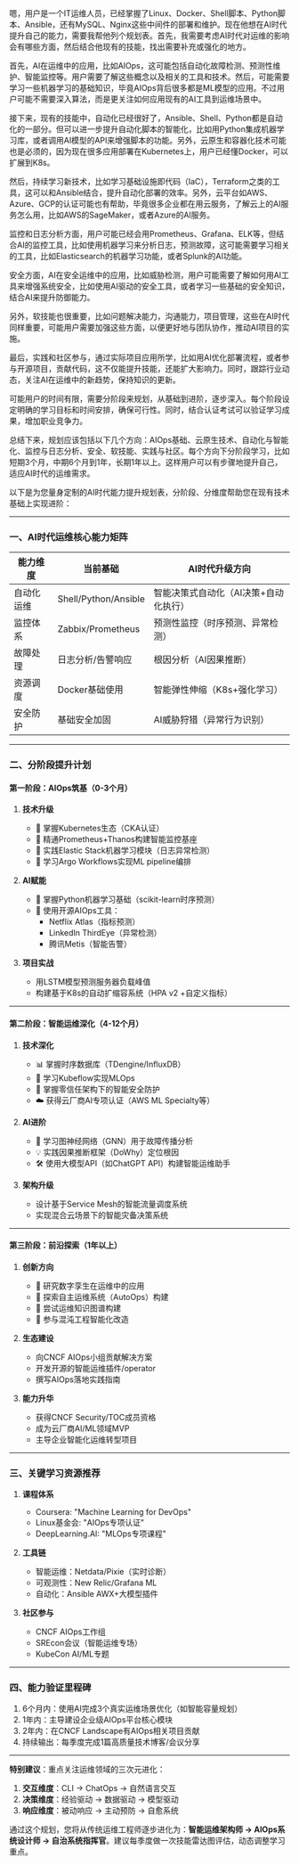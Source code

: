 <think>
嗯，用户是一个IT运维人员，已经掌握了Linux、Docker、Shell脚本、Python脚本、Ansible，还有MySQL、Nginx这些中间件的部署和维护。现在他想在AI时代提升自己的能力，需要我帮他列个规划表。首先，我需要考虑AI时代对运维的影响会有哪些方面，然后结合他现有的技能，找出需要补充或强化的地方。

首先，AI在运维中的应用，比如AIOps，这可能包括自动化故障检测、预测性维护、智能监控等。用户需要了解这些概念以及相关的工具和技术。然后，可能需要学习一些机器学习的基础知识，毕竟AIOps背后很多都是ML模型的应用。不过用户可能不需要深入算法，而是更关注如何应用现有的AI工具到运维场景中。

接下来，现有的技能中，自动化已经很好了，Ansible、Shell、Python都是自动化的一部分。但可以进一步提升自动化脚本的智能化，比如用Python集成机器学习库，或者调用AI模型的API来增强脚本的功能。另外，云原生和容器化技术可能也是必须的，因为现在很多应用部署在Kubernetes上，用户已经懂Docker，可以扩展到K8s。

然后，持续学习新技术，比如学习基础设施即代码（IaC），Terraform之类的工具，这可以和Ansible结合，提升自动化部署的效率。另外，云平台如AWS、Azure、GCP的认证可能也有帮助，毕竟很多企业都在用云服务，了解云上的AI服务怎么用，比如AWS的SageMaker，或者Azure的AI服务。

监控和日志分析方面，用户可能已经会用Prometheus、Grafana、ELK等，但结合AI的监控工具，比如使用机器学习来分析日志，预测故障，这可能需要学习相关的工具，比如Elasticsearch的机器学习功能，或者Splunk的AI功能。

安全方面，AI在安全运维中的应用，比如威胁检测，用户可能需要了解如何用AI工具来增强系统安全，比如使用AI驱动的安全工具，或者学习一些基础的安全知识，结合AI来提升防御能力。

另外，软技能也很重要，比如问题解决能力，沟通能力，项目管理，这些在AI时代同样重要，可能用户需要加强这些方面，以便更好地与团队协作，推动AI项目的实施。

最后，实践和社区参与，通过实际项目应用所学，比如用AI优化部署流程，或者参与开源项目，贡献代码，这不仅能提升技能，还能扩大影响力。同时，跟踪行业动态，关注AI在运维中的新趋势，保持知识的更新。

可能用户的时间有限，需要分阶段来规划，从基础到进阶，逐步深入。每个阶段设定明确的学习目标和时间安排，确保可行性。同时，结合认证考试可以验证学习成果，增加职业竞争力。

总结下来，规划应该包括以下几个方向：AIOps基础、云原生技术、自动化与智能化、监控与日志分析、安全、软技能、实践与社区。每个方向下分阶段学习，比如短期3个月，中期6个月到1年，长期1年以上。这样用户可以有步骤地提升自己，适应AI时代的运维需求。
</think>

以下是为您量身定制的AI时代能力提升规划表，分阶段、分维度帮助您在现有技术基础上实现进阶：

---

### **一、AI时代运维核心能力矩阵**
| 能力维度   | 当前基础             | AI时代升级方向                        |
| ---------- | -------------------- | ------------------------------------- |
| 自动化运维 | Shell/Python/Ansible | 智能决策式自动化（AI决策+自动化执行） |
| 监控体系   | Zabbix/Prometheus    | 预测性监控（时序预测、异常检测）      |
| 故障处理   | 日志分析/告警响应    | 根因分析（AI因果推断）                |
| 资源调度   | Docker基础使用       | 智能弹性伸缩（K8s+强化学习）          |
| 安全防护   | 基础安全加固         | AI威胁狩猎（异常行为识别）            |

---

### **二、分阶段提升计划**
#### **第一阶段：AIOps筑基（0-3个月）**
1. **技术升级**
   - 📌 掌握Kubernetes生态（CKA认证）
   - 📌 精通Prometheus+Thanos构建智能监控基座
   - 📌 实践Elastic Stack机器学习模块（日志异常检测）
   - 📌 学习Argo Workflows实现ML pipeline编排

2. **AI赋能**
   - 🧠 掌握Python机器学习基础（scikit-learn时序预测）
   - 🔧 使用开源AIOps工具：
     - Netflix Atlas（指标预测）
     - LinkedIn ThirdEye（异常检测）
     - 腾讯Metis（智能告警）

3. **项目实战**
   - 用LSTM模型预测服务器负载峰值
   - 构建基于K8s的自动扩缩容系统（HPA v2 +自定义指标）

---

#### **第二阶段：智能运维深化（4-12个月）**
1. **技术深化**
   - 📊 掌握时序数据库（TDengine/InfluxDB）
   - 🤖 学习Kubeflow实现MLOps
   - 🔐 掌握零信任架构下的智能安全防护
   - ☁️ 获得云厂商AI专项认证（AWS ML Specialty等）

2. **AI进阶**
   - 🧩 学习图神经网络（GNN）用于故障传播分析
   - 💡 实践因果推断框架（DoWhy）定位根因
   - 🛠️ 使用大模型API（如ChatGPT API）构建智能运维助手

3. **架构升级**
   - 设计基于Service Mesh的智能流量调度系统
   - 实现混合云场景下的智能灾备决策系统

---

#### **第三阶段：前沿探索（1年以上）**
1. **创新方向**
   - 🌌 研究数字孪生在运维中的应用
   - 🤖 探索自主运维系统（AutoOps）构建
   - 🧠 尝试运维知识图谱构建
   - 🔮 参与混沌工程智能化改造

2. **生态建设**
   - 向CNCF AIOps小组贡献解决方案
   - 开发开源的智能运维插件/operator
   - 撰写AIOps落地实践指南

3. **能力升华**
   - 获得CNCF Security/TOC成员资格
   - 成为云厂商AI/ML领域MVP
   - 主导企业智能化运维转型项目

---

### **三、关键学习资源推荐**
1. **课程体系**
   - Coursera: "Machine Learning for DevOps"
   - Linux基金会: "AIOps专项认证"
   - DeepLearning.AI: "MLOps专项课程"

2. **工具链**
   - 智能运维：Netdata/Pixie（实时诊断）
   - 可观测性：New Relic/Grafana ML
   - 自动化：Ansible AWX+大模型插件

3. **社区参与**
   - CNCF AIOps工作组
   - SREcon会议（智能运维专场）
   - KubeCon AI/ML专题

---

### **四、能力验证里程碑**
1. 6个月内：使用AI完成3个真实运维场景优化（如智能容量规划）
2. 1年内：主导建设企业级AIOps平台核心模块
3. 2年内：在CNCF Landscape有AIOps相关项目贡献
4. 持续输出：每季度完成1篇高质量技术博客/会议分享

---

**特别建议**：重点关注运维领域的三次元进化：
1. **交互维度**：CLI → ChatOps → 自然语言交互
2. **决策维度**：经验驱动 → 数据驱动 → 模型驱动
3. **响应维度**：被动响应 → 主动预防 → 自愈系统

通过这个规划，您将从传统运维工程师逐步进化为：**智能运维架构师 → AIOps系统设计师 → 自治系统指挥官**。建议每季度做一次技能雷达图评估，动态调整学习重点。